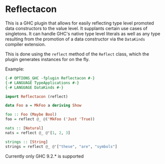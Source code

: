 # Reflectacon

This is a GHC plugin that allows for easily reflecting type level promoted data
constructors to the value level. It supplants certain use cases of singletons.
It can handle GHC's native type level literals as well as any type resulting
from the promotion of a data constructor via the `DataKinds` compiler
extension.

This is done using the `reflect` method of the `Reflect` class, which the
plugin generates instances for on the fly.

Example:
```haskell
{-# OPTIONS_GHC -fplugin Reflectacon #-}
{-# LANGUAGE TypeApplications #-}
{-# LANGUAGE DataKinds #-}

import Reflectacon (reflect)

data Foo a = MkFoo a deriving Show

foo :: Foo (Maybe Bool)
foo = reflect @_ @('MkFoo ('Just 'True))

nats :: [Natural]
nats = reflect @_ @'[1, 2, 3]

strings :: [String]
strings = reflect @_ @'["these", "are", "symbols"]
```

Currently only GHC 9.2.* is supported
